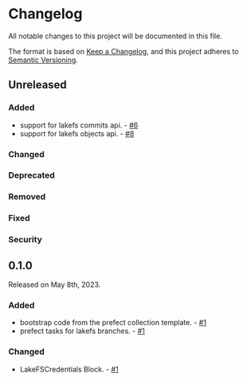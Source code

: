 # Changelog

All notable changes to this project will be documented in this file.

The format is based on [Keep a Changelog](https://keepachangelog.com/en/1.0.0/),
and this project adheres to [Semantic Versioning](https://semver.org/spec/v2.0.0.html).

## Unreleased

### Added

- support for lakefs commits api. - [#6](https://github.com/limx0/prefect-lakefs/pull/6)
- support for lakefs objects api. - [#8](https://github.com/limx0/prefect-lakefs/pull/8)

### Changed

### Deprecated

### Removed

### Fixed

### Security

## 0.1.0

Released on May 8th, 2023.

### Added

- bootstrap code from the prefect collection template. - [#1](https://github.com/limx0/prefect-lakefs/pull/1)
- prefect tasks for lakefs branches. - [#1](https://github.com/limx0/prefect-lakefs/pull/1)

### Changed

- LakeFSCredentials Block. - [#1](https://github.com/limx0/prefect-lakefs/pull/1)
